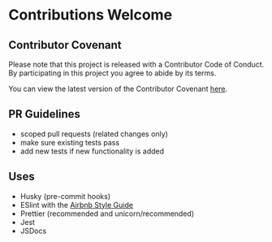# Contributions Welcome

## Contributor Covenant

Please note that this project is released with a Contributor Code of Conduct. By participating in this project you agree to abide by its terms.

You can view the latest version of the Contributor Covenant [here](https://www.contributor-covenant.org/version/2/0/code_of_conduct).

## PR Guidelines

- scoped pull requests (related changes only)
- make sure existing tests pass
- add new tests if new functionality is added

## Uses

- Husky (pre-commit hooks)
- ESlint with the [Airbnb Style Guide](https://github.com/airbnb/javascript)
- Prettier (recommended and unicorn/recommended)
- Jest
- JSDocs
